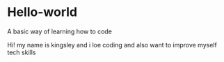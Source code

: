 # Hello-world
A basic way of learning how to code

Hi!
my name is kingsley and i loe coding and also want to improve myself tech skills
